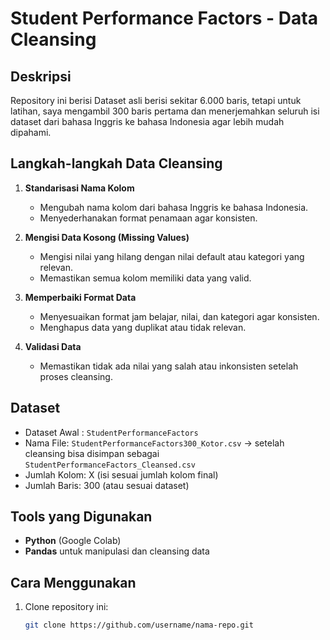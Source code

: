 # Student Performance Factors - Data Cleansing

## Deskripsi
Repository ini berisi Dataset asli berisi sekitar 6.000 baris, tetapi untuk latihan, saya mengambil 300 baris pertama dan menerjemahkan seluruh isi dataset dari bahasa Inggris ke bahasa Indonesia agar lebih mudah dipahami.

## Langkah-langkah Data Cleansing
1. **Standarisasi Nama Kolom**  
   - Mengubah nama kolom dari bahasa Inggris ke bahasa Indonesia.  
   - Menyederhanakan format penamaan agar konsisten.

2. **Mengisi Data Kosong (Missing Values)**  
   - Mengisi nilai yang hilang dengan nilai default atau kategori yang relevan.  
   - Memastikan semua kolom memiliki data yang valid.

3. **Memperbaiki Format Data**  
   - Menyesuaikan format jam belajar, nilai, dan kategori agar konsisten.  
   - Menghapus data yang duplikat atau tidak relevan.

4. **Validasi Data**  
   - Memastikan tidak ada nilai yang salah atau inkonsisten setelah proses cleansing.

## Dataset
- Dataset Awal : `StudentPerformanceFactors`
- Nama File: `StudentPerformanceFactors300_Kotor.csv` → setelah cleansing bisa disimpan sebagai `StudentPerformanceFactors_Cleansed.csv`  
- Jumlah Kolom: X (isi sesuai jumlah kolom final)  
- Jumlah Baris: 300 (atau sesuai dataset)  

## Tools yang Digunakan
- **Python** (Google Colab)  
- **Pandas** untuk manipulasi dan cleansing data  

## Cara Menggunakan
1. Clone repository ini:  
   ```bash
   git clone https://github.com/username/nama-repo.git
